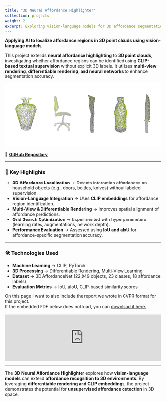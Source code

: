 ```yaml
---
title: "3D Neural Affordance Highlighter"
collection: projects
weight: 2 
excerpt: Exploring vision-language models for 3D affordance segmentation using CLIP-based textual supervision. <br/><br/> ![](/images/affordance.png)
---
```


**Applying AI to localize affordance regions in 3D point clouds using vision-language models.**  

This project extends **neural affordance highlighting** to **3D point clouds**, investigating whether affordance regions can be identified using **CLIP-based textual supervision** without explicit 3D labels. It utilizes **multi-view rendering, differentiable rendering, and neural networks** to enhance segmentation accuracy.

![](/images/affordance.png)

📌 **[GitHub Repository](https://github.com/MelDashti/3D-Neural-Affordance-Highlighter)**  

---

### 🔹 **Key Highlights**
- **3D Affordance Localization** → Detects interaction affordances on household objects (e.g., doors, bottles, knives) without labeled supervision.
- **Vision-Language Integration** → Uses **CLIP embeddings** for affordance region identification.
- **Multi-View & Differentiable Rendering** → Improves spatial alignment of affordance predictions.
- **Grid Search Optimization** → Experimented with hyperparameters (learning rates, augmentations, network depth).
- **Performance Evaluation** → Assessed using **IoU and aIoU** for affordance-specific segmentation accuracy.

---

### 🛠 **Technologies Used**
- **Machine Learning** → CLIP, PyTorch
- **3D Processing** → Differentiable Rendering, Multi-View Learning
- **Dataset** → 3D AffordanceNet (22,949 objects, 23 classes, 18 affordance labels)
- **Evaluation Metrics** → IoU, aIoU, CLIP-based similarity scores

On this page I want to also include the report we wrote in CVPR format for this project.  
If the embedded PDF below does not load, you can <u><a href="https://meldashti.github.io/files/Affordance_Final_Report.pdf">download it here.</a></u>
<br />
<br />
<embed src="https://meldashti.github.io/files/Affordance_Final_Report.pdf" type="application/pdf" width="100%" />

---

The **3D Neural Affordance Highlighter** explores how **vision-language models** can extend **affordance recognition to 3D environments**. By leveraging **differentiable rendering and CLIP embeddings**, the project demonstrates the potential for **unsupervised affordance detection** in 3D space.
